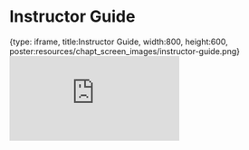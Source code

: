 # Instructor Guide
 
{type: iframe, title:Instructor Guide, width:800, height:600, poster:resources/chapt_screen_images/instructor-guide.png}
![](https://science.c-moor.org/module-model-org-db/no_toc/instructor-guide.html)
 

 

